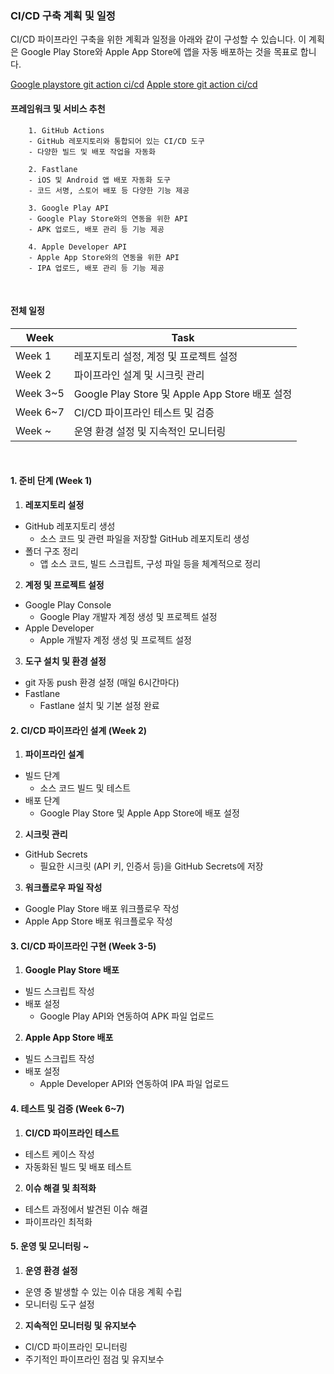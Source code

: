 ### CI/CD 구축 계획 및 일정

CI/CD 파이프라인 구축을 위한 계획과 일정을 아래와 같이 구성할 수 있습니다. 이 계획은 Google Play Store와 Apple App Store에 앱을 자동 배포하는 것을 목표로 합니다.

[Google playstore git action ci/cd](https://jsieun73.tistory.com/183)
[Apple store git action ci/cd](https://dev-in-gym.tistory.com/197)
<br>

#### 프레임워크 및 서비스 추천
```
    1. GitHub Actions
    - GitHub 레포지토리와 통합되어 있는 CI/CD 도구
    - 다양한 빌드 및 배포 작업을 자동화

    2. Fastlane
    - iOS 및 Android 앱 배포 자동화 도구
    - 코드 서명, 스토어 배포 등 다양한 기능 제공

    3. Google Play API
    - Google Play Store와의 연동을 위한 API
    - APK 업로드, 배포 관리 등 기능 제공

    4. Apple Developer API
    - Apple App Store와의 연동을 위한 API
    - IPA 업로드, 배포 관리 등 기능 제공
```
<br>

#### 전체 일정

| Week       | Task                                      |
|------------|-------------------------------------------|
| Week 1   | 레포지토리 설정, 계정 및 프로젝트 설정   |
| Week 2   | 파이프라인 설계 및 시크릿 관리            |
| Week 3~5   | Google Play Store 및 Apple App Store 배포 설정 |
| Week 6~7   | CI/CD 파이프라인 테스트 및 검증           |
| Week ~  | 운영 환경 설정 및 지속적인 모니터링       |

<br>

#### 1. **준비 단계 (Week 1)**

1. **레포지토리 설정**
- GitHub 레포지토리 생성
    - 소스 코드 및 관련 파일을 저장할 GitHub 레포지토리 생성
- 폴더 구조 정리
    - 앱 소스 코드, 빌드 스크립트, 구성 파일 등을 체계적으로 정리

2. **계정 및 프로젝트 설정**
- Google Play Console
    - Google Play 개발자 계정 생성 및 프로젝트 설정
- Apple Developer
    - Apple 개발자 계정 생성 및 프로젝트 설정

3. **도구 설치 및 환경 설정**
- git 자동 push 환경 설정 (매일 6시간마다)
- Fastlane
    - Fastlane 설치 및 기본 설정 완료

#### 2. **CI/CD 파이프라인 설계 (Week 2)**

1. **파이프라인 설계**
- 빌드 단계
    - 소스 코드 빌드 및 테스트
- 배포 단계
    - Google Play Store 및 Apple App Store에 배포 설정

2. **시크릿 관리**
- GitHub Secrets
    - 필요한 시크릿 (API 키, 인증서 등)을 GitHub Secrets에 저장

3. **워크플로우 파일 작성**
- Google Play Store 배포 워크플로우 작성
- Apple App Store 배포 워크플로우 작성

#### 3. **CI/CD 파이프라인 구현 (Week 3-5)**

1. **Google Play Store 배포**
- 빌드 스크립트 작성
- 배포 설정
    - Google Play API와 연동하여 APK 파일 업로드

2. **Apple App Store 배포**
- 빌드 스크립트 작성
- 배포 설정
    - Apple Developer API와 연동하여 IPA 파일 업로드

#### 4. **테스트 및 검증 (Week 6~7)**

1. **CI/CD 파이프라인 테스트**
- 테스트 케이스 작성
- 자동화된 빌드 및 배포 테스트

2. **이슈 해결 및 최적화**
- 테스트 과정에서 발견된 이슈 해결
- 파이프라인 최적화

#### 5. **운영 및 모니터링 ~**

1. **운영 환경 설정**
- 운영 중 발생할 수 있는 이슈 대응 계획 수립
- 모니터링 도구 설정

2. **지속적인 모니터링 및 유지보수**
- CI/CD 파이프라인 모니터링
- 주기적인 파이프라인 점검 및 유지보수

